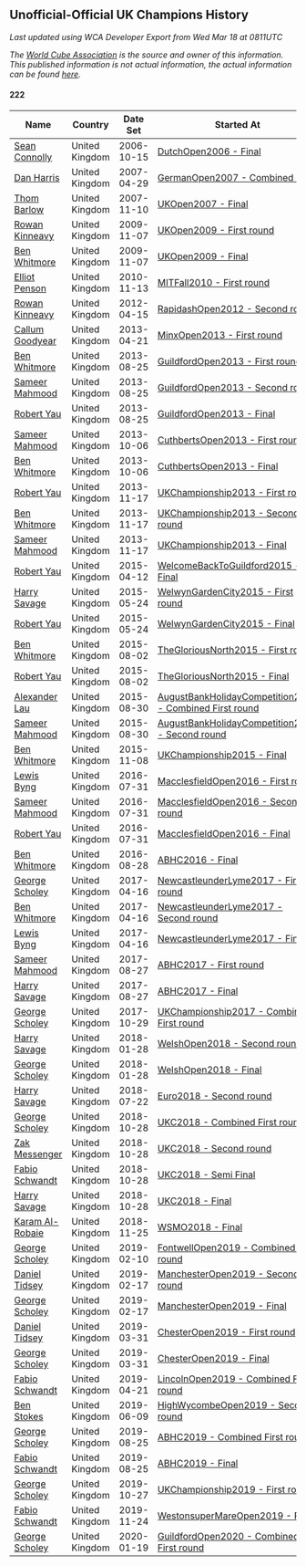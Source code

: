 ## Unofficial-Official UK Champions History

*Last updated using WCA Developer Export from Wed Mar 18 at 0811UTC*

*The [World Cube Association](https://www.worldcubeassociation.org) is the source and owner of this information. This published information is not actual information, the actual information can be found [here](https://www.worldcubeassociation.org/results).*

#### 222

|Name|Country|Date Set|Started At|Ended At|Days Held|  
|--|--|--|--|--|--|  
|[Sean Connolly](https://www.worldcubeassociation.org/persons/2004CONN01)|United Kingdom|2006-10-15|[DutchOpen2006 - Final](https://www.worldcubeassociation.org/competitions/DutchOpen2006/results/all#e222_f)|[GermanOpen2007 - Combined Final](https://www.worldcubeassociation.org/competitions/GermanOpen2007/results/all#e222_c)|196|  
|[Dan Harris](https://www.worldcubeassociation.org/persons/2003HARR01)|United Kingdom|2007-04-29|[GermanOpen2007 - Combined Final](https://www.worldcubeassociation.org/competitions/GermanOpen2007/results/all#e222_c)|[UKOpen2007 - Final](https://www.worldcubeassociation.org/competitions/UKOpen2007/results/all#e222_f)|195|  
|[Thom Barlow](https://www.worldcubeassociation.org/persons/2006BARL01)|United Kingdom|2007-11-10|[UKOpen2007 - Final](https://www.worldcubeassociation.org/competitions/UKOpen2007/results/all#e222_f)|[UKOpen2009 - First round](https://www.worldcubeassociation.org/competitions/UKOpen2009/results/all#e222_1)|728|  
|[Rowan Kinneavy](https://www.worldcubeassociation.org/persons/2008KINN01)|United Kingdom|2009-11-07|[UKOpen2009 - First round](https://www.worldcubeassociation.org/competitions/UKOpen2009/results/all#e222_1)|[UKOpen2009 - Final](https://www.worldcubeassociation.org/competitions/UKOpen2009/results/all#e222_f)|0|  
|[Ben Whitmore](https://www.worldcubeassociation.org/persons/2009WHIT01)|United Kingdom|2009-11-07|[UKOpen2009 - Final](https://www.worldcubeassociation.org/competitions/UKOpen2009/results/all#e222_f)|1 year after [UKOpen2009](https://www.worldcubeassociation.org/competitions/UKOpen2009/results/all#e222_f)|365|  
|[Elliot Penson](https://www.worldcubeassociation.org/persons/2009PENS01)|United Kingdom|2010-11-13|[MITFall2010 - First round](https://www.worldcubeassociation.org/competitions/MITFall2010/results/all#e222_1)|1 year after [HarvardSpring2011](https://www.worldcubeassociation.org/competitions/HarvardSpring2011/results/all#e222_f)|506|  
|[Rowan Kinneavy](https://www.worldcubeassociation.org/persons/2008KINN01)|United Kingdom|2012-04-15|[RapidashOpen2012 - Second round](https://www.worldcubeassociation.org/competitions/RapidashOpen2012/results/all#e222_2)|1 year after [RapidashOpen2012](https://www.worldcubeassociation.org/competitions/RapidashOpen2012/results/all#e222_f)|365|  
|[Callum Goodyear](https://www.worldcubeassociation.org/persons/2012GOOD02)|United Kingdom|2013-04-21|[MinxOpen2013 - First round](https://www.worldcubeassociation.org/competitions/MinxOpen2013/results/all#e222_1)|[GuildfordOpen2013 - First round](https://www.worldcubeassociation.org/competitions/GuildfordOpen2013/results/all#e222_1)|126|  
|[Ben Whitmore](https://www.worldcubeassociation.org/persons/2009WHIT01)|United Kingdom|2013-08-25|[GuildfordOpen2013 - First round](https://www.worldcubeassociation.org/competitions/GuildfordOpen2013/results/all#e222_1)|[GuildfordOpen2013 - Second round](https://www.worldcubeassociation.org/competitions/GuildfordOpen2013/results/all#e222_2)|0|  
|[Sameer Mahmood](https://www.worldcubeassociation.org/persons/2013MAHM02)|United Kingdom|2013-08-25|[GuildfordOpen2013 - Second round](https://www.worldcubeassociation.org/competitions/GuildfordOpen2013/results/all#e222_2)|[GuildfordOpen2013 - Final](https://www.worldcubeassociation.org/competitions/GuildfordOpen2013/results/all#e222_f)|0|  
|[Robert Yau](https://www.worldcubeassociation.org/persons/2009YAUR01)|United Kingdom|2013-08-25|[GuildfordOpen2013 - Final](https://www.worldcubeassociation.org/competitions/GuildfordOpen2013/results/all#e222_f)|[CuthbertsOpen2013 - First round](https://www.worldcubeassociation.org/competitions/CuthbertsOpen2013/results/all#e222_1)|42|  
|[Sameer Mahmood](https://www.worldcubeassociation.org/persons/2013MAHM02)|United Kingdom|2013-10-06|[CuthbertsOpen2013 - First round](https://www.worldcubeassociation.org/competitions/CuthbertsOpen2013/results/all#e222_1)|[CuthbertsOpen2013 - Final](https://www.worldcubeassociation.org/competitions/CuthbertsOpen2013/results/all#e222_f)|0|  
|[Ben Whitmore](https://www.worldcubeassociation.org/persons/2009WHIT01)|United Kingdom|2013-10-06|[CuthbertsOpen2013 - Final](https://www.worldcubeassociation.org/competitions/CuthbertsOpen2013/results/all#e222_f)|[UKChampionship2013 - First round](https://www.worldcubeassociation.org/competitions/UKChampionship2013/results/all#e222_1)|42|  
|[Robert Yau](https://www.worldcubeassociation.org/persons/2009YAUR01)|United Kingdom|2013-11-17|[UKChampionship2013 - First round](https://www.worldcubeassociation.org/competitions/UKChampionship2013/results/all#e222_1)|[UKChampionship2013 - Second round](https://www.worldcubeassociation.org/competitions/UKChampionship2013/results/all#e222_2)|0|  
|[Ben Whitmore](https://www.worldcubeassociation.org/persons/2009WHIT01)|United Kingdom|2013-11-17|[UKChampionship2013 - Second round](https://www.worldcubeassociation.org/competitions/UKChampionship2013/results/all#e222_2)|[UKChampionship2013 - Final](https://www.worldcubeassociation.org/competitions/UKChampionship2013/results/all#e222_f)|0|  
|[Sameer Mahmood](https://www.worldcubeassociation.org/persons/2013MAHM02)|United Kingdom|2013-11-17|[UKChampionship2013 - Final](https://www.worldcubeassociation.org/competitions/UKChampionship2013/results/all#e222_f)|[WelcomeBackToGuildford2015 - Final](https://www.worldcubeassociation.org/competitions/WelcomeBackToGuildford2015/results/all#e222_f)|511|  
|[Robert Yau](https://www.worldcubeassociation.org/persons/2009YAUR01)|United Kingdom|2015-04-12|[WelcomeBackToGuildford2015 - Final](https://www.worldcubeassociation.org/competitions/WelcomeBackToGuildford2015/results/all#e222_f)|[WelwynGardenCity2015 - First round](https://www.worldcubeassociation.org/competitions/WelwynGardenCity2015/results/all#e222_1)|42|  
|[Harry Savage](https://www.worldcubeassociation.org/persons/2013SAVA01)|United Kingdom|2015-05-24|[WelwynGardenCity2015 - First round](https://www.worldcubeassociation.org/competitions/WelwynGardenCity2015/results/all#e222_1)|[WelwynGardenCity2015 - Final](https://www.worldcubeassociation.org/competitions/WelwynGardenCity2015/results/all#e222_f)|0|  
|[Robert Yau](https://www.worldcubeassociation.org/persons/2009YAUR01)|United Kingdom|2015-05-24|[WelwynGardenCity2015 - Final](https://www.worldcubeassociation.org/competitions/WelwynGardenCity2015/results/all#e222_f)|[TheGloriousNorth2015 - First round](https://www.worldcubeassociation.org/competitions/TheGloriousNorth2015/results/all#e222_1)|70|  
|[Ben Whitmore](https://www.worldcubeassociation.org/persons/2009WHIT01)|United Kingdom|2015-08-02|[TheGloriousNorth2015 - First round](https://www.worldcubeassociation.org/competitions/TheGloriousNorth2015/results/all#e222_1)|[TheGloriousNorth2015 - Final](https://www.worldcubeassociation.org/competitions/TheGloriousNorth2015/results/all#e222_f)|0|  
|[Robert Yau](https://www.worldcubeassociation.org/persons/2009YAUR01)|United Kingdom|2015-08-02|[TheGloriousNorth2015 - Final](https://www.worldcubeassociation.org/competitions/TheGloriousNorth2015/results/all#e222_f)|[AugustBankHolidayCompetition2015 - Combined First round](https://www.worldcubeassociation.org/competitions/AugustBankHolidayCompetition2015/results/all#e222_d)|28|  
|[Alexander Lau](https://www.worldcubeassociation.org/persons/2011LAUA01)|United Kingdom|2015-08-30|[AugustBankHolidayCompetition2015 - Combined First round](https://www.worldcubeassociation.org/competitions/AugustBankHolidayCompetition2015/results/all#e222_d)|[AugustBankHolidayCompetition2015 - Second round](https://www.worldcubeassociation.org/competitions/AugustBankHolidayCompetition2015/results/all#e222_2)|0|  
|[Sameer Mahmood](https://www.worldcubeassociation.org/persons/2013MAHM02)|United Kingdom|2015-08-30|[AugustBankHolidayCompetition2015 - Second round](https://www.worldcubeassociation.org/competitions/AugustBankHolidayCompetition2015/results/all#e222_2)|[UKChampionship2015 - Final](https://www.worldcubeassociation.org/competitions/UKChampionship2015/results/all#e222_f)|70|  
|[Ben Whitmore](https://www.worldcubeassociation.org/persons/2009WHIT01)|United Kingdom|2015-11-08|[UKChampionship2015 - Final](https://www.worldcubeassociation.org/competitions/UKChampionship2015/results/all#e222_f)|[MacclesfieldOpen2016 - First round](https://www.worldcubeassociation.org/competitions/MacclesfieldOpen2016/results/all#e222_1)|266|  
|[Lewis Byng](https://www.worldcubeassociation.org/persons/2015BYNG02)|United Kingdom|2016-07-31|[MacclesfieldOpen2016 - First round](https://www.worldcubeassociation.org/competitions/MacclesfieldOpen2016/results/all#e222_1)|[MacclesfieldOpen2016 - Second round](https://www.worldcubeassociation.org/competitions/MacclesfieldOpen2016/results/all#e222_2)|0|  
|[Sameer Mahmood](https://www.worldcubeassociation.org/persons/2013MAHM02)|United Kingdom|2016-07-31|[MacclesfieldOpen2016 - Second round](https://www.worldcubeassociation.org/competitions/MacclesfieldOpen2016/results/all#e222_2)|[MacclesfieldOpen2016 - Final](https://www.worldcubeassociation.org/competitions/MacclesfieldOpen2016/results/all#e222_f)|0|  
|[Robert Yau](https://www.worldcubeassociation.org/persons/2009YAUR01)|United Kingdom|2016-07-31|[MacclesfieldOpen2016 - Final](https://www.worldcubeassociation.org/competitions/MacclesfieldOpen2016/results/all#e222_f)|[ABHC2016 - Final](https://www.worldcubeassociation.org/competitions/ABHC2016/results/all#e222_f)|28|  
|[Ben Whitmore](https://www.worldcubeassociation.org/persons/2009WHIT01)|United Kingdom|2016-08-28|[ABHC2016 - Final](https://www.worldcubeassociation.org/competitions/ABHC2016/results/all#e222_f)|[NewcastleunderLyme2017 - First round](https://www.worldcubeassociation.org/competitions/NewcastleunderLyme2017/results/all#e222_1)|231|  
|[George Scholey](https://www.worldcubeassociation.org/persons/2015SCHO05)|United Kingdom|2017-04-16|[NewcastleunderLyme2017 - First round](https://www.worldcubeassociation.org/competitions/NewcastleunderLyme2017/results/all#e222_1)|[NewcastleunderLyme2017 - Second round](https://www.worldcubeassociation.org/competitions/NewcastleunderLyme2017/results/all#e222_2)|0|  
|[Ben Whitmore](https://www.worldcubeassociation.org/persons/2009WHIT01)|United Kingdom|2017-04-16|[NewcastleunderLyme2017 - Second round](https://www.worldcubeassociation.org/competitions/NewcastleunderLyme2017/results/all#e222_2)|[NewcastleunderLyme2017 - Final](https://www.worldcubeassociation.org/competitions/NewcastleunderLyme2017/results/all#e222_f)|0|  
|[Lewis Byng](https://www.worldcubeassociation.org/persons/2015BYNG02)|United Kingdom|2017-04-16|[NewcastleunderLyme2017 - Final](https://www.worldcubeassociation.org/competitions/NewcastleunderLyme2017/results/all#e222_f)|[ABHC2017 - First round](https://www.worldcubeassociation.org/competitions/ABHC2017/results/all#e222_1)|133|  
|[Sameer Mahmood](https://www.worldcubeassociation.org/persons/2013MAHM02)|United Kingdom|2017-08-27|[ABHC2017 - First round](https://www.worldcubeassociation.org/competitions/ABHC2017/results/all#e222_1)|[ABHC2017 - Final](https://www.worldcubeassociation.org/competitions/ABHC2017/results/all#e222_f)|0|  
|[Harry Savage](https://www.worldcubeassociation.org/persons/2013SAVA01)|United Kingdom|2017-08-27|[ABHC2017 - Final](https://www.worldcubeassociation.org/competitions/ABHC2017/results/all#e222_f)|[UKChampionship2017 - Combined First round](https://www.worldcubeassociation.org/competitions/UKChampionship2017/results/all#e222_d)|63|  
|[George Scholey](https://www.worldcubeassociation.org/persons/2015SCHO05)|United Kingdom|2017-10-29|[UKChampionship2017 - Combined First round](https://www.worldcubeassociation.org/competitions/UKChampionship2017/results/all#e222_d)|[WelshOpen2018 - Second round](https://www.worldcubeassociation.org/competitions/WelshOpen2018/results/all#e222_2)|91|  
|[Harry Savage](https://www.worldcubeassociation.org/persons/2013SAVA01)|United Kingdom|2018-01-28|[WelshOpen2018 - Second round](https://www.worldcubeassociation.org/competitions/WelshOpen2018/results/all#e222_2)|[WelshOpen2018 - Final](https://www.worldcubeassociation.org/competitions/WelshOpen2018/results/all#e222_f)|0|  
|[George Scholey](https://www.worldcubeassociation.org/persons/2015SCHO05)|United Kingdom|2018-01-28|[WelshOpen2018 - Final](https://www.worldcubeassociation.org/competitions/WelshOpen2018/results/all#e222_f)|[Euro2018 - Second round](https://www.worldcubeassociation.org/competitions/Euro2018/results/all#e222_2)|175|  
|[Harry Savage](https://www.worldcubeassociation.org/persons/2013SAVA01)|United Kingdom|2018-07-22|[Euro2018 - Second round](https://www.worldcubeassociation.org/competitions/Euro2018/results/all#e222_2)|[UKC2018 - Combined First round](https://www.worldcubeassociation.org/competitions/UKC2018/results/all#e222_d)|98|  
|[George Scholey](https://www.worldcubeassociation.org/persons/2015SCHO05)|United Kingdom|2018-10-28|[UKC2018 - Combined First round](https://www.worldcubeassociation.org/competitions/UKC2018/results/all#e222_d)|[UKC2018 - Second round](https://www.worldcubeassociation.org/competitions/UKC2018/results/all#e222_2)|0|  
|[Zak Messenger](https://www.worldcubeassociation.org/persons/2015MESS01)|United Kingdom|2018-10-28|[UKC2018 - Second round](https://www.worldcubeassociation.org/competitions/UKC2018/results/all#e222_2)|[UKC2018 - Semi Final](https://www.worldcubeassociation.org/competitions/UKC2018/results/all#e222_3)|0|  
|[Fabio Schwandt](https://www.worldcubeassociation.org/persons/2014SCHW02)|United Kingdom|2018-10-28|[UKC2018 - Semi Final](https://www.worldcubeassociation.org/competitions/UKC2018/results/all#e222_3)|[UKC2018 - Final](https://www.worldcubeassociation.org/competitions/UKC2018/results/all#e222_f)|0|  
|[Harry Savage](https://www.worldcubeassociation.org/persons/2013SAVA01)|United Kingdom|2018-10-28|[UKC2018 - Final](https://www.worldcubeassociation.org/competitions/UKC2018/results/all#e222_f)|[WSMO2018 - Final](https://www.worldcubeassociation.org/competitions/WSMO2018/results/all#e222_f)|28|  
|[Karam Al-Robaie](https://www.worldcubeassociation.org/persons/2016ALRO01)|United Kingdom|2018-11-25|[WSMO2018 - Final](https://www.worldcubeassociation.org/competitions/WSMO2018/results/all#e222_f)|[FontwellOpen2019 - Combined First round](https://www.worldcubeassociation.org/competitions/FontwellOpen2019/results/all#e222_d)|77|  
|[George Scholey](https://www.worldcubeassociation.org/persons/2015SCHO05)|United Kingdom|2019-02-10|[FontwellOpen2019 - Combined First round](https://www.worldcubeassociation.org/competitions/FontwellOpen2019/results/all#e222_d)|[ManchesterOpen2019 - Second round](https://www.worldcubeassociation.org/competitions/ManchesterOpen2019/results/all#e222_2)|7|  
|[Daniel Tidsey](https://www.worldcubeassociation.org/persons/2016TIDS01)|United Kingdom|2019-02-17|[ManchesterOpen2019 - Second round](https://www.worldcubeassociation.org/competitions/ManchesterOpen2019/results/all#e222_2)|[ManchesterOpen2019 - Final](https://www.worldcubeassociation.org/competitions/ManchesterOpen2019/results/all#e222_f)|0|  
|[George Scholey](https://www.worldcubeassociation.org/persons/2015SCHO05)|United Kingdom|2019-02-17|[ManchesterOpen2019 - Final](https://www.worldcubeassociation.org/competitions/ManchesterOpen2019/results/all#e222_f)|[ChesterOpen2019 - First round](https://www.worldcubeassociation.org/competitions/ChesterOpen2019/results/all#e222_1)|42|  
|[Daniel Tidsey](https://www.worldcubeassociation.org/persons/2016TIDS01)|United Kingdom|2019-03-31|[ChesterOpen2019 - First round](https://www.worldcubeassociation.org/competitions/ChesterOpen2019/results/all#e222_1)|[ChesterOpen2019 - Final](https://www.worldcubeassociation.org/competitions/ChesterOpen2019/results/all#e222_f)|0|  
|[George Scholey](https://www.worldcubeassociation.org/persons/2015SCHO05)|United Kingdom|2019-03-31|[ChesterOpen2019 - Final](https://www.worldcubeassociation.org/competitions/ChesterOpen2019/results/all#e222_f)|[LincolnOpen2019 - Combined First round](https://www.worldcubeassociation.org/competitions/LincolnOpen2019/results/all#e222_d)|21|  
|[Fabio Schwandt](https://www.worldcubeassociation.org/persons/2014SCHW02)|United Kingdom|2019-04-21|[LincolnOpen2019 - Combined First round](https://www.worldcubeassociation.org/competitions/LincolnOpen2019/results/all#e222_d)|[HighWycombeOpen2019 - Second round](https://www.worldcubeassociation.org/competitions/HighWycombeOpen2019/results/all#e222_2)|49|  
|[Ben Stokes](https://www.worldcubeassociation.org/persons/2018STOK01)|United Kingdom|2019-06-09|[HighWycombeOpen2019 - Second round](https://www.worldcubeassociation.org/competitions/HighWycombeOpen2019/results/all#e222_2)|[ABHC2019 - Combined First round](https://www.worldcubeassociation.org/competitions/ABHC2019/results/all#e222_d)|77|  
|[George Scholey](https://www.worldcubeassociation.org/persons/2015SCHO05)|United Kingdom|2019-08-25|[ABHC2019 - Combined First round](https://www.worldcubeassociation.org/competitions/ABHC2019/results/all#e222_d)|[ABHC2019 - Final](https://www.worldcubeassociation.org/competitions/ABHC2019/results/all#e222_f)|0|  
|[Fabio Schwandt](https://www.worldcubeassociation.org/persons/2014SCHW02)|United Kingdom|2019-08-25|[ABHC2019 - Final](https://www.worldcubeassociation.org/competitions/ABHC2019/results/all#e222_f)|[UKChampionship2019 - First round](https://www.worldcubeassociation.org/competitions/UKChampionship2019/results/all#e222_1)|63|  
|[George Scholey](https://www.worldcubeassociation.org/persons/2015SCHO05)|United Kingdom|2019-10-27|[UKChampionship2019 - First round](https://www.worldcubeassociation.org/competitions/UKChampionship2019/results/all#e222_1)|[WestonsuperMareOpen2019 - Final](https://www.worldcubeassociation.org/competitions/WestonsuperMareOpen2019/results/all#e222_f)|28|  
|[Fabio Schwandt](https://www.worldcubeassociation.org/persons/2014SCHW02)|United Kingdom|2019-11-24|[WestonsuperMareOpen2019 - Final](https://www.worldcubeassociation.org/competitions/WestonsuperMareOpen2019/results/all#e222_f)|[GuildfordOpen2020 - Combined First round](https://www.worldcubeassociation.org/competitions/GuildfordOpen2020/results/all#e222_d)|56|  
|[George Scholey](https://www.worldcubeassociation.org/persons/2015SCHO05)|United Kingdom|2020-01-19|[GuildfordOpen2020 - Combined First round](https://www.worldcubeassociation.org/competitions/GuildfordOpen2020/results/all#e222_d)|Ongoing|59|  
